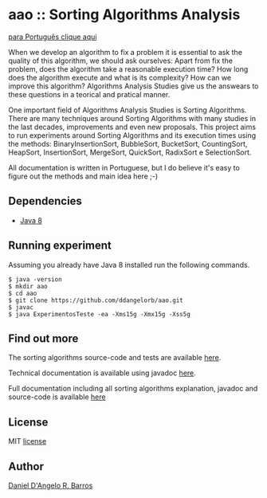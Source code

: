 # aao :: Sorting Algorithms Analysis
[para Português clique aqui](https://github.com/ddangelorb/aao/blob/master/README.md)

When we develop an algorithm to fix a problem it is essential to ask the quality of this algorithm, we should ask ourselves: Apart from fix the problem, does the algorithm take a reasonable execution time? How long does the algorithm execute and what is its complexity? How can we improve this algorithm? Algorithms Analysis Studies give us the answears to these questions in a teorical and pratical manner.

One important field of Algorithms Analysis Studies is Sorting Algorithms. There are many techniques around Sorting Algorithms with many studies in the last decades, improvements and even new proposals. This project aims to run experiments around Sorting Algorithms and its execution times using the methods: BinaryInsertionSort, BubbleSort, BucketSort, CountingSort, HeapSort,
InsertionSort, MergeSort, QuickSort, RadixSort e SelectionSort.

All documentation is written in Portuguese, but I do believe it's easy to figure out the methods and main idea here ;-)

Dependencies
------------
* [Java 8](https://docs.oracle.com/javase/8/docs/technotes/guides/install/install_overview.html)

Running experiment
------------
Assuming you already have Java 8 installed run the following commands.

    $ java -version
	$ mkdir aao
    $ cd aao
    $ git clone https://github.com/ddangelorb/aao.git
    $ javac 
    $ java ExperimentosTeste -ea -Xms15g -Xmx15g -Xss5g

Find out more
------------
The sorting algorithms source-code and tests are available [here](https://github.com/ddangelorb/aao/blob/master/src).

Technical documentation is available using javadoc [here](https://github.com/ddangelorb/aao/blob/master/doc/index.html). 

Full documentation including all sorting algorithms explanation, javadoc and source-code is available [here](https://github.com/ddangelorb/aao/blob/master/doc_exp.pdf)


License
------------
MIT [license](https://github.com/ddangelorb/aao/blob/master/LICENSE)

Author
------

[Daniel D'Angelo R. Barros](https://github.com/ddangelorb)